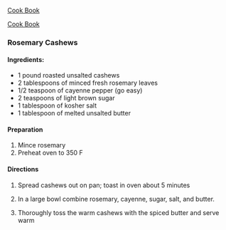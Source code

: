 [Cook Book](https://github.com/vmsmith/CookBook/blob/master/README.md)

[Cook Book](https://github.com/vmsmith/CookBook/blob/master/appetizers.md)  

### Rosemary Cashews  

#### Ingredients: 
* 1 pound roasted unsalted cashews 
* 2 tablespoons of minced fresh rosemary leaves 
* 1/2 teaspoon of cayenne pepper (go easy)  
* 2 teaspoons of light brown sugar 
* 1 tablespoon of kosher salt 
* 1 tablespoon of melted unsalted butter 

#### Preparation   

1. Mince rosemary  
2. Preheat oven to 350 F 

#### Directions   

1. Spread cashews out on pan; toast in oven about 5 minutes 

2. In a large bowl combine rosemary, cayenne, sugar, salt, and butter. 

3. Thoroughly toss the warm cashews with the spiced butter and serve warm 

